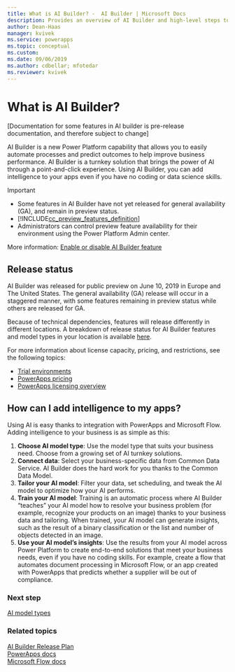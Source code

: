 ```yaml
---
title: What is AI Builder? -  AI Builder | Microsoft Docs
description: Provides an overview of AI Builder and high-level steps to add intelligence to your apps by using the AI models that are built using AI Builder
author: Dean-Haas
manager: kvivek
ms.service: powerapps
ms.topic: conceptual
ms.custom: 
ms.date: 09/06/2019
ms.author: cdbellar; mfotedar
ms.reviewer: kvivek
---
```


# What is AI Builder?

[Documentation for some features in AI builder is pre-release documentation, and therefore subject to change]

AI Builder is a new Power Platform capability that allows you to easily automate processes and predict outcomes to help improve business performance. AI Builder is a turnkey solution that brings the power of AI through a point-and-click experience. Using AI Builder, you can add intelligence to your apps even if you have no coding or data science skills.

 > [!IMPORTANT]
 > - Some features in AI Builder have not yet released for general availability (GA), and remain in preview status.
 > - [!INCLUDE[cc_preview_features_definition](./includes/cc-preview-features-definition.md)]
 > -  Administrators can control preview feature availability for their environment using the Power Platform Admin center. 

More information: [Enable or disable AI Builder feature](administer.md#enable-or-disable-ai-builder-feature)

## Release status

AI Builder was released for public preview on June 10, 2019 in Europe and The United States. The general availability (GA) release will occur in a staggered manner, with some features remaining in preview status while others are released for GA. 

Because of technical dependencies, features will release differently in different locations.  A breakdown of release status for AI Builder features and model types in your location is available [here](https://go.microsoft.com/fwlink/?linkid=2102828).

For more information about license capacity, pricing, and restrictions, see the following topics:

 - [Trial environments](https://docs.microsoft.com/en-us/power-platform/admin/trial-environments)
 - [PowerApps pricing](https://docs.microsoft.com/en-us/power-platform/admin/signup-for-powerapps-admin)
 - [PowerApps licensing overview](//power-platform/admin/pricing-billing-skus)

## How can I add intelligence to my apps?

Using AI is easy thanks to integration with PowerApps and Microsoft Flow. Adding intelligence to your business is as simple as this: 

1. **Choose AI model type**: Use the model type that suits your business need. Choose from a growing set of AI turnkey solutions.
1. **Connect data**: Select your business-specific data from Common Data Service. AI Builder does the hard work for you thanks to the Common Data Model. 
1. **Tailor your AI model**: Filter your data, set scheduling, and tweak the AI model to optimize how your AI performs.
1. **Train your AI model**: Training is an automatic process where AI Builder “teaches” your AI model how to resolve your business problem (for example, recognize your products on an image) thanks to your business data and tailoring. When trained, your AI model can generate insights, such as the result of a binary classification or the list and number of objects detected in an image. 
1. **Use your AI model’s insights**: Use the results from your AI model across Power Platform to create end-to-end solutions that meet your business needs, even if you have no coding skills.  For example, create a flow that automates document processing in Microsoft Flow, or an app created with PowerApps that predicts whether a supplier will be out of compliance.

### Next step

[AI model types](model-types.md) 

### Related topics

[AI Builder Release Plan](/power-platform-release-plan/2019wave2/ai-builder/planned-features)<br/>
[PowerApps docs](https://docs.microsoft.com/powerapps/)<br/>
[Microsoft Flow docs](https://docs.microsoft.com/flow/getting-started)
